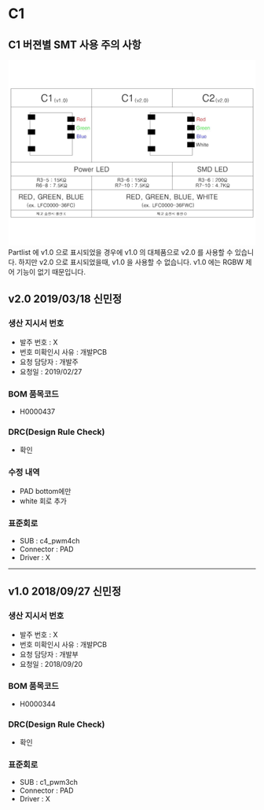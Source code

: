 # C1

## C1 버젼별 SMT 사용 주의 사항
![CPU_MODULE](img/CPU_MODULE.jpg)
Partlist 에 v1.0 으로 표시되었을 경우에 v1.0 의 대체품으로 v2.0 를 사용할 수 있습니다.
하지만 v2.0 으로 표시되었을때, v1.0 을 사용할 수 없습니다.
v1.0 에는 RGBW 제어 기능이 없기 때문입니다.

## v2.0 2019/03/18 신민정

### 생산 지시서 번호
* 발주 번호 : X
* 번호 미확인시 사유 : 개발PCB
* 요청 담당자 : 개발주
* 요청일 : 2019/02/27

###  BOM 품목코드
* H0000437

### DRC(Design Rule Check)
* 확인

### 수정 내역
* PAD bottom에만
* white 회로 추가

### 표준회로
* SUB : c4_pwm4ch
* Connector : PAD 
* Driver :  X

----------

## v1.0 2018/09/27 신민정

### 생산 지시서 번호
* 발주 번호 : X
* 번호 미확인시 사유 : 개발PCB
* 요청 담당자 : 개발부
* 요청일 : 2018/09/20

###  BOM 품목코드
* H0000344

### DRC(Design Rule Check)
* 확인

### 표준회로
* SUB : c1_pwm3ch
* Connector : PAD
* Driver :  X
